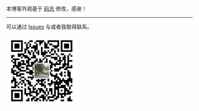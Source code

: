 
本博客外观基于 [码志](https://github.com/mzlogin/mzlogin.github.io) 修改，感谢！

---

可以通过 [Issues](https://github.com/zhuxinlong/zhuxinlong.github.io/issues) 与或者我取得联系。

<img width="192px" height="192px" src="assets/images/xqrcode.jpg"/>